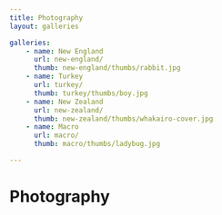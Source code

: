 ```yaml
---
title: Photography
layout: galleries

galleries:
    - name: New England
      url: new-england/
      thumb: new-england/thumbs/rabbit.jpg
    - name: Turkey
      url: turkey/
      thumb: turkey/thumbs/boy.jpg
    - name: New Zealand
      url: new-zealand/
      thumb: new-zealand/thumbs/whakairo-cover.jpg
    - name: Macro
      url: macro/
      thumb: macro/thumbs/ladybug.jpg

---
```


# Photography
